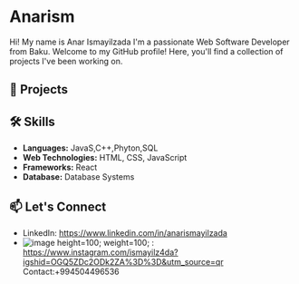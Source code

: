 # Anarism
Hi! My name is Anar Ismayilzada
I'm a passionate Web Software Developer from Baku. Welcome to my GitHub profile! Here, you'll find a collection of projects I've been working on.

## 🚀 Projects
## 🛠️ Skills

- **Languages:** JavaS,C++,Phyton,SQL
- **Web Technologies:** HTML, CSS, JavaScript
- **Frameworks:** React
- **Database:** Database Systems
## 📫 Let's Connect

- LinkedIn: https://www.linkedin.com/in/anarismayilzada
- ![image](https://github.com/anarism03/Anarism/assets/149605055/fe849f13-f32f-47b0-9add-4cde0ea8f6a2) height=100; weight=100;
: https://www.instagram.com/ismayilz4da?igshid=OGQ5ZDc2ODk2ZA%3D%3D&utm_source=qr 
  Contact:+994504496536
